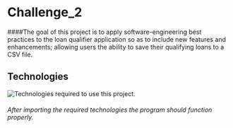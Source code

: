 # **Challenge_2**

####The goal of this project is to apply software-engineering best practices to the loan qualifier application so as to include new features and enhancements; allowing users the ability to save their qualifying loans to a CSV file.

## Technologies

![Technologies required to use this project.](C2_Imports.png)

###### After importing the required technologies the program should function properly.